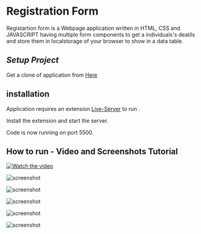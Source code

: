 # Registration Form

Registartion form is a Webpage application written in HTML, CSS and JAVASCRIPT having multiple form components to get a individuals's deatils and store them in localstorage of your browser to show in a data table.

## _Setup Project_

Get a clone of application from [Here](https://github.com/yogesh-haryana/registration-form-with-crud.git)

## installation 

Application requires an extension [Live-Server](https://marketplace.visualstudio.com/items?itemName=ritwickdey.LiveServer) to run .

Install the extension and start the server.

Code is now running on port 5500.

## How to run - Video and Screenshots Tutorial

[![Watch the video](https://drive.google.com/file/d/1J8j8lhuCBRRAUXm9SqwKh5l9p2EjkqEE/view?usp=sharing)](https://drive.google.com/file/d/10ZfbsWc6o-sOwZNYM70BDE19isWaHYPT/view?usp=sharing)

![screenshot](https://drive.google.com/uc?export=view&id=15D88TjMu-OOet5HYq3zTEIFJRhckyEJp "Registration Form")

![screenshot](https://drive.google.com/file/d/1codVfJN-RH1Vd6hvqOXzxrF78O3VEQDG/view?usp=sharing?raw=true "Form Filling")

![screenshot](https://drive.google.com/file/d/1bFucS-Re1rhW6U_482w5QrDovxe22Faq/view?usp=sharing?raw=true "Form Submission")

![screenshot](https://drive.google.com/file/d/1zrMI2or5UYcUGBNpJRzN9nA4iJOAcUdZ/view?usp=sharing?raw=true "Deleting Data")

![screenshot](https://drive.google.com/file/d/1Jgh0N7WZ4c-pt58Om0kJ8yig7zrJ4zfU/view?usp=sharing?raw=true "PopUp Modal")

